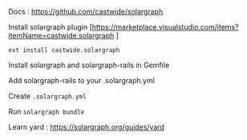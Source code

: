 Docs : https://github.com/castwide/solargraph


Install solargraph plugin [https://marketplace.visualstudio.com/items?itemName=castwide.solargraph
]
```
ext install castwide.solargraph
```
Install solargraph and solargraph-rails in Gemfile

Add solargraph-rails to your .solargraph.yml

Create `.solargraph.yml`

Run `solargraph bundle`


Learn yard : https://solargraph.org/guides/yard
